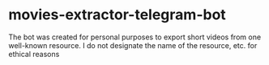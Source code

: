 # movies-extractor-telegram-bot

The bot was created for personal purposes to export short videos from one well-known resource. 
I do not designate the name of the resource, etc. for ethical reasons
